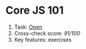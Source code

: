 # Core JS 101

1. Task: [Open](https://github.com/mikhama/core-js-101#task)
2. Cross-check score: _91/100_
3. Key features: exercises  
